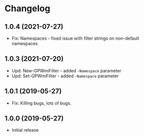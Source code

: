 ﻿# Changelog

## 1.0.4 (2021-07-27)

+ Fix: Namespaces - fixed issue with filter strings on non-default namespaces

## 1.0.3 (2021-07-20)

+ Upd: New-GPWmiFilter - added `-Namespace` parameter
+ Upd: Set-GPWmiFilter - added `-Namespace` parameter

## 1.0.1 (2019-05-27)

- Fix: Killing bugs, lots of bugs.

## 1.0.0 (2019-05-27)

- Initial release
